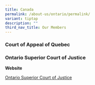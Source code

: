```yaml
---
title: Canada
permalink: /about-us/ontario/permalink/
variant: tiptap
description: ""
third_nav_title: Our Members
---
```

<h3><strong>Court of Appeal of Quebec</strong></h3>
<p></p>
<p></p>
<p></p>
<p></p>
<p></p>
<h3><strong>Ontario Superior Court of Justice</strong></h3>
<p><strong>Website</strong>
</p>
<p><a href="https://www.ontariocourts.ca/scj/" rel="noopener noreferrer nofollow" target="_blank">Ontario Superior Court of Justice</a>
</p>